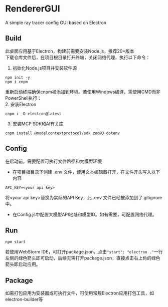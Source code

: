 # RendererGUI
A simple ray tracer config GUI based on Electron

## Build
此桌面应用基于Electron，构建前需要安装Node.js，推荐20+版本  
下载仓库文件后，在项目根目录打开终端，关闭网络代理，执行以下命令：  
1. 初始化Node.js项目并安装软件源
```
npm init -y
npm i cnpm
```
重新启动终端确保cnpm被添加到环境。若使用Windows编译，需使用CMD而非PowerShell执行：  
2. 安装Electron
```
cnpm i -D electron@latest
```

3. 安装MCP SDK和AI有关库
```
cnpm install @modelcontextprotocol/sdk zod@3 dotenv
```

## Config
在启动前，需要配置可执行文件路径和大模型环境
* 在项目根目录下创建 .env 文件，使用文本编辑器打开，在文件开头写入以下内容
```
API_KEY=<your api key>
```
将\<your api key>替换为实际的API Key，此 .env 文件已经被添加到了.gitignore中。

* 在Config.js中配置大模型API地址和模型ID。如有需要，可配置网络代理。

## Run
```
npm start
```
若使用WebStorm IDE，可打开package.json，点击`"start": "electron ."`一行左侧的绿色箭头即可启动，后续无需打开package.json，直接点击右上角的绿色箭头即启动应用。

## Package
如需打包应用为安装器或可执行文件，可使用常规Electron应用打包工具，如electron-builder等
